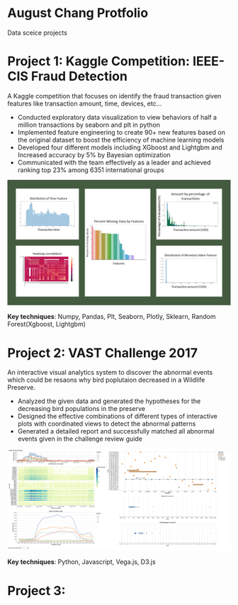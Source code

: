 # August Chang Protfolio
Data sceice projects

# Project 1: Kaggle Competition: IEEE-CIS Fraud Detection
A Kaggle competition that focuses on identify the fraud transaction given features like transaction amount, time, devices, etc... 

* Conducted exploratory data visualization to view behaviors of half a million transactions by seaborn and plt in python
* Implemented feature engineering to create 90+ new features based on the original dataset to boost the efficiency of machine learning models
* Developed four different models including XGboost and Lightgbm and Increased accuracy by 5% by Bayesian optimization
* Communicated with the team effectively as a leader and achieved ranking top 23% among 6351 international groups

![](/images/kaggle_plots.png)

**Key techniques**: Numpy, Pandas, Plt, Seaborn, Plotly, Sklearn, Random Forest(Xgboost, Lightgbm)

# Project 2: VAST Challenge 2017
An interactive visual analytics system to discover the abnormal events which could be resaons why bird poplutaion decreased in a Wildlife Preserve. 

* Analyzed the given data and generated the hypotheses for the decreasing bird populations in the preserve
* Designed the effective combinations of different types of interactive plots with coordinated views to detect the abnormal patterns 
* Generated a detailed report and successfully matched all abnormal events given in the challenge review guide

![](/images/vast2017.png)

**Key techniques**: Python, Javascript, Vega.js, D3.js 

# Project 3: 
